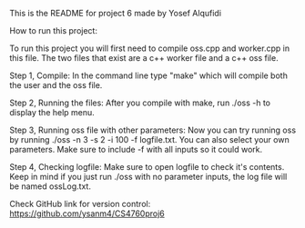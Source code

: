 This is the README for project 6 made by Yosef Alqufidi

How to run this project:

To run this project you will first need to compile oss.cpp and worker.cpp in this file. The two files that exist are a c++ worker file and a c++ oss file.

Step 1, Compile: In the command line type "make" which will compile both the user and the oss file.

Step 2, Running the files: After you compile with make, run ./oss -h to display the help menu.

Step 3, Running oss file with other parameters: Now you can try running oss by running ./oss -n 3 -s 2 -i 100 -f logfile.txt. You can also select your own parameters. Make sure to include -f with all inputs so it could work.

Step 4, Checking logfile: Make sure to open logfile to check it's contents. Keep in mind if you just run ./oss with no parameter inputs, the log file will be named ossLog.txt.

Check GitHub link for version control: https://github.com/ysanm4/CS4760proj6
